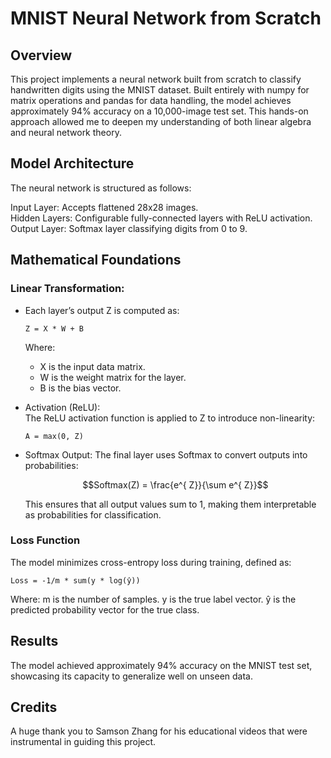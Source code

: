 # MNIST Neural Network from Scratch

## Overview
This project implements a neural network built from scratch to classify handwritten digits using the MNIST dataset. Built entirely with numpy for matrix operations and pandas for data handling, the model achieves approximately 94% accuracy on a 10,000-image test set. This hands-on approach allowed me to deepen my understanding of both linear algebra and neural network theory.

## Model Architecture
The neural network is structured as follows:

Input Layer: Accepts flattened 28x28 images. <br/> 
Hidden Layers: Configurable fully-connected layers with ReLU activation. <br/> 
Output Layer: Softmax layer classifying digits from 0 to 9. <br/> 

## Mathematical Foundations

### Linear Transformation:

 - Each layer’s output Z is computed as:
     ```
     Z = X * W + B
     ```
     Where:
     - X is the input data matrix.
     - W is the weight matrix for the layer.
     - B is the bias vector.
     
- Activation (ReLU): <br/> 
  The ReLU activation function is applied to Z to introduce non-linearity: <br/> 
  ```
  A = max(0, Z)
  ```

- Softmax Output:
  The final layer uses Softmax to convert outputs into probabilities:
  ```math
  Softmax(Z) = \frac{e^{ Z}}{\sum e^{ Z}}
  ```
  This ensures that all output values sum to 1, making them interpretable as probabilities for classification.

### Loss Function

The model minimizes cross-entropy loss during training, defined as:
```
Loss = -1/m * sum(y * log(ŷ))
```
Where:
m is the number of samples.
y is the true label vector.
ŷ is the predicted probability vector for the true class.
        
## Results
The model achieved approximately 94% accuracy on the MNIST test set, showcasing its capacity to generalize well on unseen data.

## Credits
A huge thank you to Samson Zhang for his educational videos that were instrumental in guiding this project.
